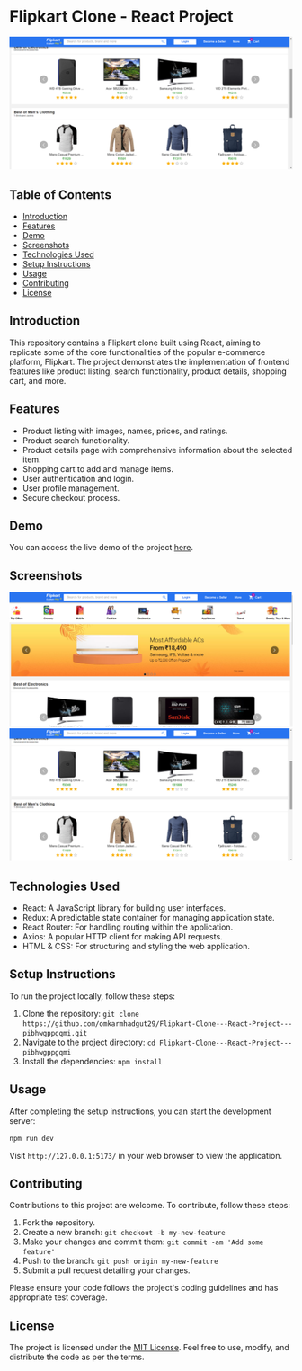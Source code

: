 # Flipkart Clone - React Project

![Flipkart Clone](./public/assets/ProjectImages/image.png)

## Table of Contents

-   [Introduction](#introduction)
-   [Features](#features)
-   [Demo](#demo)
-   [Screenshots](#screenshots)
-   [Technologies Used](#technologies-used)
-   [Setup Instructions](#setup-instructions)
-   [Usage](#usage)
-   [Contributing](#contributing)
-   [License](#license)

## Introduction

This repository contains a Flipkart clone built using React, aiming to replicate some of the core functionalities of the popular e-commerce platform, Flipkart. The project demonstrates the implementation of frontend features like product listing, search functionality, product details, shopping cart, and more.

## Features

-   Product listing with images, names, prices, and ratings.
-   Product search functionality.
-   Product details page with comprehensive information about the selected item.
-   Shopping cart to add and manage items.
-   User authentication and login.
-   User profile management.
-   Secure checkout process.

## Demo

You can access the live demo of the project [here](https://flipkart-clone-1029.netlify.app/).

## Screenshots

![Screenshot 1](./public/assets/ProjectImages/Home.png)
![Screenshot 2](./public/assets/ProjectImages/image.png)

## Technologies Used

-   React: A JavaScript library for building user interfaces.
-   Redux: A predictable state container for managing application state.
-   React Router: For handling routing within the application.
-   Axios: A popular HTTP client for making API requests.
-   HTML & CSS: For structuring and styling the web application.

## Setup Instructions

To run the project locally, follow these steps:

1. Clone the repository: `git clone https://github.com/omkarmhadgut29/Flipkart-Clone---React-Project---pibhwgppgqmi.git`
2. Navigate to the project directory: `cd Flipkart-Clone---React-Project---pibhwgppgqmi`
3. Install the dependencies: `npm install`

## Usage

After completing the setup instructions, you can start the development server:

```bash
npm run dev
```

Visit `http://127.0.0.1:5173/` in your web browser to view the application.

## Contributing

Contributions to this project are welcome. To contribute, follow these steps:

1. Fork the repository.
2. Create a new branch: `git checkout -b my-new-feature`
3. Make your changes and commit them: `git commit -am 'Add some feature'`
4. Push to the branch: `git push origin my-new-feature`
5. Submit a pull request detailing your changes.

Please ensure your code follows the project's coding guidelines and has appropriate test coverage.

## License

The project is licensed under the [MIT License](LICENSE). Feel free to use, modify, and distribute the code as per the terms.
